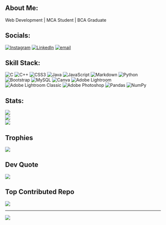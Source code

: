 ## About Me:
Web Development | MCA Student | BCA Graduate


## Socials:
[![Instagram](https://img.shields.io/badge/Instagram-%23E4405F.svg?logo=Instagram&logoColor=white)](https://instagram.com/@itts_naresh_) [![LinkedIn](https://img.shields.io/badge/LinkedIn-%230077B5.svg?logo=linkedin&logoColor=white)](https://linkedin.com/in/@28naresh) [![email](https://img.shields.io/badge/Email-D14836?logo=gmail&logoColor=white)](mailto:naresh282004@gmail.com) 

## Skill Stack:
![C](https://img.shields.io/badge/c-%2300599C.svg?style=for-the-badge&logo=c&logoColor=white) ![C++](https://img.shields.io/badge/c++-%2300599C.svg?style=for-the-badge&logo=c%2B%2B&logoColor=white) ![CSS3](https://img.shields.io/badge/css3-%231572B6.svg?style=for-the-badge&logo=css3&logoColor=white) ![Java](https://img.shields.io/badge/java-%23ED8B00.svg?style=for-the-badge&logo=openjdk&logoColor=white) ![JavaScript](https://img.shields.io/badge/javascript-%23323330.svg?style=for-the-badge&logo=javascript&logoColor=%23F7DF1E) ![Markdown](https://img.shields.io/badge/markdown-%23000000.svg?style=for-the-badge&logo=markdown&logoColor=white) ![Python](https://img.shields.io/badge/python-3670A0?style=for-the-badge&logo=python&logoColor=ffdd54) ![Bootstrap](https://img.shields.io/badge/bootstrap-%238511FA.svg?style=for-the-badge&logo=bootstrap&logoColor=white) ![MySQL](https://img.shields.io/badge/mysql-4479A1.svg?style=for-the-badge&logo=mysql&logoColor=white) ![Canva](https://img.shields.io/badge/Canva-%2300C4CC.svg?style=for-the-badge&logo=Canva&logoColor=white) ![Adobe Lightroom](https://img.shields.io/badge/Adobe%20Lightroom-31A8FF.svg?style=for-the-badge&logo=Adobe%20Lightroom&logoColor=white) ![Adobe Lightroom Classic](https://img.shields.io/badge/Adobe%20Lightroom%20Classic-31A8FF.svg?style=for-the-badge&logo=Adobe%20Lightroom%20Classic&logoColor=white) ![Adobe Photoshop](https://img.shields.io/badge/adobe%20photoshop-%2331A8FF.svg?style=for-the-badge&logo=adobe%20photoshop&logoColor=white) ![Pandas](https://img.shields.io/badge/pandas-%23150458.svg?style=for-the-badge&logo=pandas&logoColor=white) ![NumPy](https://img.shields.io/badge/numpy-%23013243.svg?style=for-the-badge&logo=numpy&logoColor=white)
## Stats:
![](https://github-readme-stats.vercel.app/api?username=Naresh-28&theme=material-palenight&hide_border=false&include_all_commits=true&count_private=false)<br/>
![](https://nirzak-streak-stats.vercel.app/?user=Naresh-28&theme=material-palenight&hide_border=false)<br/>
![](https://github-readme-stats.vercel.app/api/top-langs/?username=Naresh-28&theme=material-palenight&hide_border=false&include_all_commits=true&count_private=false&layout=compact)

## Trophies
![](https://github-profile-trophy.vercel.app/?username=Naresh-28&theme=nord&no-frame=false&no-bg=true&margin-w=4)

## Dev Quote
![](https://quotes-github-readme.vercel.app/api?type=horizontal&theme=radical)

## Top Contributed Repo
![](https://github-contributor-stats.vercel.app/api?username=Naresh-28&limit=5&theme=material-palenight&combine_all_yearly_contributions=true)

---
[![](https://visitcount.itsvg.in/api?id=Naresh-28&icon=0&color=12)](https://visitcount.itsvg.in)

<!-- Proudly created with GPRM ( https://gprm.itsvg.in ) -->

